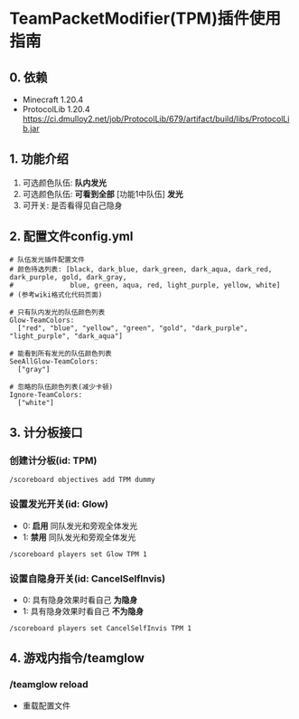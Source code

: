 # TeamPacketModifier(TPM)插件使用指南

## 0. 依赖
-  Minecraft 1.20.4
-  ProtocolLib 1.20.4
https://ci.dmulloy2.net/job/ProtocolLib/679/artifact/build/libs/ProtocolLib.jar

## 1. 功能介绍
1. 可选颜色队伍: **队内发光**
2. 可选颜色队伍: **可看到全部** [功能1中队伍] **发光**
3. 可开关: 是否看得见自己隐身

## 2. 配置文件config.yml
```
# 队伍发光插件配置文件
# 颜色待选列表: [black, dark_blue, dark_green, dark_aqua, dark_red, dark_purple, gold, dark_gray,
#              blue, green, aqua, red, light_purple, yellow, white]
# (参考wiki格式化代码页面)

# 只有队内发光的队伍颜色列表
Glow-TeamColors:
  ["red", "blue", "yellow", "green", "gold", "dark_purple", "light_purple", "dark_aqua"]

# 能看到所有发光的队伍颜色列表
SeeAllGlow-TeamColors:
  ["gray"]

# 忽略的队伍颜色列表(减少卡顿)
Ignore-TeamColors:
  ["white"]
```

## 3. 计分板接口
### 创建计分板(id: TPM)
```
/scoreboard objectives add TPM dummy
```
### 设置发光开关(id: Glow)
- 0: **启用** 同队发光和旁观全体发光
- 1: **禁用** 同队发光和旁观全体发光
```
/scoreboard players set Glow TPM 1
```
### 设置自隐身开关(id: CancelSelfInvis)
- 0: 具有隐身效果时看自己 **为隐身**
- 1: 具有隐身效果时看自己 **不为隐身**
```
/scoreboard players set CancelSelfInvis TPM 1
```

## 4. 游戏内指令/teamglow
### /teamglow reload
- 重载配置文件